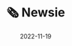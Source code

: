 ---
title: ":newspaper_roll: Newsie"
desc: 
    - >-
        Newsie is a browser-based party game like Kahoot or the Jackbox series
        of games. Players are prompted with a news headline, and are given a
        short amount of time to find or take a funny picture to accompany it,
        and then vote on eachothers to determine the best fit.

    - >-
        This game was written with a HTML/CSS/JS frontend and a Node.js backend
        as a final project for an introduction to web development course at OSU.
        It utilizes webhooks to traffic data between clients and the server, and
        object-oriented design to manage games on the backend. My team members 
        were [Joshua Brown](https://joshuabrown419.com), [Sandy
        Patil](https://sankalpspatil.netlify.app), and [Bradley
        Rule](https://github.com/Redbadger10).

tags:
    - Webdev
nopage: true
links: 
    - link: https://github.com/osu-cs290-f22/final-project-newsie
      text: Github Repo
date: 2022-11-19
---
